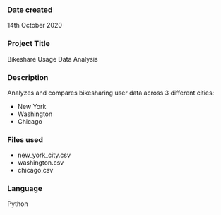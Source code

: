 ### Date created
14th October 2020

### Project Title
Bikeshare Usage Data Analysis

### Description
Analyzes and compares bikesharing user data across 3 different cities:
- New York
- Washington
- Chicago

### Files used
- new_york_city.csv
- washington.csv
- chicago.csv

### Language
Python
